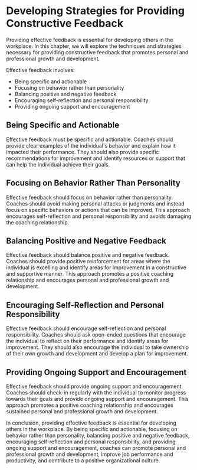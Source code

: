 Developing Strategies for Providing Constructive Feedback
==================================================================================================

Providing effective feedback is essential for developing others in the workplace. In this chapter, we will explore the techniques and strategies necessary for providing constructive feedback that promotes personal and professional growth and development.

Effective feedback involves:

* Being specific and actionable
* Focusing on behavior rather than personality
* Balancing positive and negative feedback
* Encouraging self-reflection and personal responsibility
* Providing ongoing support and encouragement

Being Specific and Actionable
-----------------------------

Effective feedback must be specific and actionable. Coaches should provide clear examples of the individual's behavior and explain how it impacted their performance. They should also provide specific recommendations for improvement and identify resources or support that can help the individual achieve their goals.

Focusing on Behavior Rather Than Personality
--------------------------------------------

Effective feedback should focus on behavior rather than personality. Coaches should avoid making personal attacks or judgments and instead focus on specific behaviors or actions that can be improved. This approach encourages self-reflection and personal responsibility and avoids damaging the coaching relationship.

Balancing Positive and Negative Feedback
----------------------------------------

Effective feedback should balance positive and negative feedback. Coaches should provide positive reinforcement for areas where the individual is excelling and identify areas for improvement in a constructive and supportive manner. This approach promotes a positive coaching relationship and encourages personal and professional growth and development.

Encouraging Self-Reflection and Personal Responsibility
-------------------------------------------------------

Effective feedback should encourage self-reflection and personal responsibility. Coaches should ask open-ended questions that encourage the individual to reflect on their performance and identify areas for improvement. They should also encourage the individual to take ownership of their own growth and development and develop a plan for improvement.

Providing Ongoing Support and Encouragement
-------------------------------------------

Effective feedback should provide ongoing support and encouragement. Coaches should check-in regularly with the individual to monitor progress towards their goals and provide ongoing support and encouragement. This approach promotes a positive coaching relationship and encourages sustained personal and professional growth and development.

In conclusion, providing effective feedback is essential for developing others in the workplace. By being specific and actionable, focusing on behavior rather than personality, balancing positive and negative feedback, encouraging self-reflection and personal responsibility, and providing ongoing support and encouragement, coaches can promote personal and professional growth and development, improve job performance and productivity, and contribute to a positive organizational culture.
